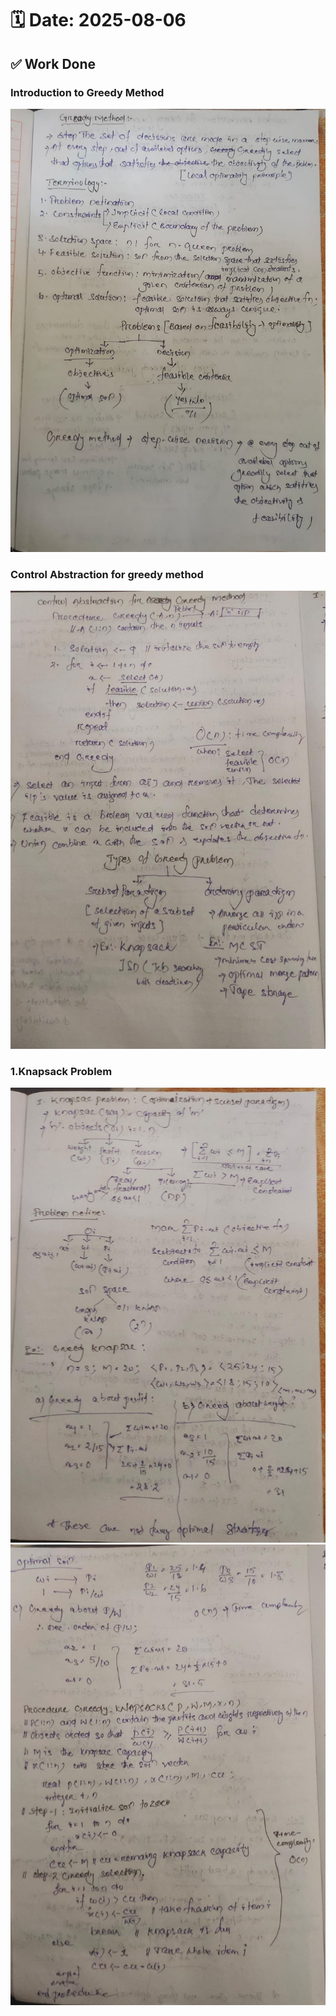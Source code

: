 # 🗓️ Date: 2025-08-06

## ✅ Work Done
### Introduction to Greedy Method
![gd1](../../image/gd1.jpg)

### Control Abstraction for greedy method
![gd2](../../image/gd2.jpg)

### 1.Knapsack Problem
![gd3](../../image/gd3.jpg)
![gd4](../../image/gd4.jpg)
